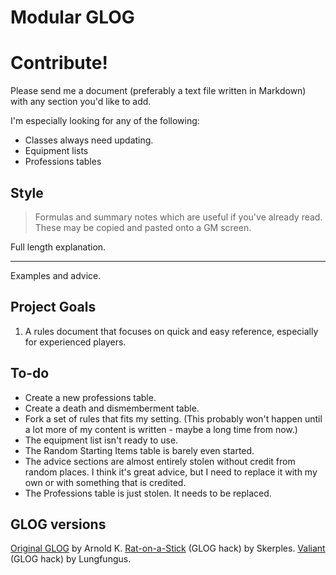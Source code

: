 # Modular GLOG

# Contribute!

Please send me a document (preferably a text file written in Markdown) with any section you'd like to add.

I'm especially looking for any of the following:

- Classes always need updating.
- Equipment lists
- Professions tables

## Style

> Formulas and summary notes which are useful if you've already read. These may be copied and pasted onto a GM screen.

Full length explanation.

------

Examples and advice.

## Project Goals

1. A rules document that focuses on quick and easy reference, especially for experienced players.

## To-do

* Create a new professions table.
* Create a death and dismemberment table.
* Fork a set of rules that fits my setting. (This probably won't happen until a lot more of my content is written - maybe a long time from now.)
* The equipment list isn't ready to use.
* The Random Starting Items table is barely even started.
* The advice sections are almost entirely stolen without credit from random places. I think it's great advice, but I need to replace it with my own or with something that is credited.
* The Professions table is just stolen. It needs to be replaced.

## GLOG versions

[Original GLOG](http://goblinpunch.blogspot.ca/2016/05/the-glog.html) by Arnold K.
[Rat-on-a-Stick](https://coinsandscrolls.blogspot.ca/2018/01/osr-glog-based-homebrew-v01-rat-on.html) (GLOG hack) by Skerples.
[Valiant](https://drive.google.com/open?id=1aX9tJguzXvbxU4cwv1S_f9fZBaSQKeo9) (GLOG hack) by Lungfungus.

